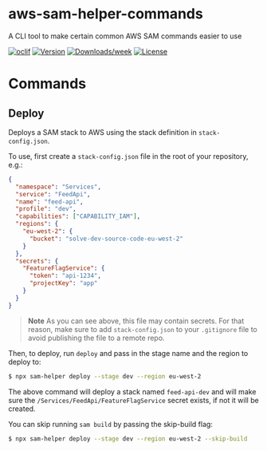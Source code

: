 # aws-sam-helper-commands

A CLI tool to make certain common AWS SAM commands easier to use

[![oclif](https://img.shields.io/badge/cli-oclif-brightgreen.svg)](https://oclif.io)
[![Version](https://img.shields.io/npm/v/aws-sam-helper-commands.svg)](https://npmjs.org/package/aws-sam-helper-commands)
[![Downloads/week](https://img.shields.io/npm/dw/aws-sam-helper-commands.svg)](https://npmjs.org/package/aws-sam-helper-commands)
[![License](https://img.shields.io/npm/l/aws-sam-helper-commands.svg)](https://github.com/solve-hq/solve-hq/aws-sam-helper-commands/blob/master/package.json)

# Commands

## Deploy

Deploys a SAM stack to AWS using the stack definition in `stack-config.json`.

To use, first create a `stack-config.json` file in the root of your repository, e.g.:

```json
{
  "namespace": "Services",
  "service": "FeedApi",
  "name": "feed-api",
  "profile": "dev",
  "capabilities": ["CAPABILITY_IAM"],
  "regions": {
    "eu-west-2": {
      "bucket": "solve-dev-source-code-eu-west-2"
    }
  },
  "secrets": {
    "FeatureFlagService": {
      "token": "api-1234",
      "projectKey": "app"
    }
  }
}
```

> **Note** As you can see above, this file may contain secrets. For that reason, make sure to add `stack-config.json` to your `.gitignore` file to avoid publishing the file to a remote repo.

Then, to deploy, run `deploy` and pass in the stage name and the region to deploy to:

```bash
$ npx sam-helper deploy --stage dev --region eu-west-2
```

The above command will deploy a stack named `feed-api-dev` and will make sure the `/Services/FeedApi/FeatureFlagService` secret exists, if not it will be created.

You can skip running `sam build` by passing the skip-build flag:

```bash
$ npx sam-helper deploy --stage dev --region eu-west-2 --skip-build
```
